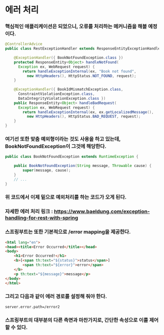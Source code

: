 # 에러 처리
### 핵심적인 애플리케이션은 되었으니, 오류를 처리하는 메커니즘을 해볼 예정이다.
```java
@ControllerAdvice
public class RestExceptionHandler extends ResponseEntityExceptionHandler {
 
    @ExceptionHandler({ BookNotFoundException.class })
    protected ResponseEntity<Object> handleNotFound(
      Exception ex, WebRequest request) {
        return handleExceptionInternal(ex, "Book not found", 
          new HttpHeaders(), HttpStatus.NOT_FOUND, request);
    }
 
    @ExceptionHandler({ BookIdMismatchException.class, 
      ConstraintViolationException.class, 
      DataIntegrityViolationException.class })
    public ResponseEntity<Object> handleBadRequest(
      Exception ex, WebRequest request) {
        return handleExceptionInternal(ex, ex.getLocalizedMessage(), 
          new HttpHeaders(), HttpStatus.BAD_REQUEST, request);
    }
}
```
### 여기선 또한 맞춤 예외형이라는 것도 사용을 하고 있는데, BookNotFoundException이 그것에 해당한다.
```java
public class BookNotFoundException extends RuntimeException {
 
    public BookNotFoundException(String message, Throwable cause) {
        super(message, cause);
    }
    // ...
}
```
### 위 코드에서 이제 밑으로 예외처리를 하는 코드가 오게 된다.
### 자세한 에러 처리 링크 : https://www.baeldung.com/exception-handling-for-rest-with-spring
### 스프링부트는 또한 기본적으로 /error mapping을 제공한다.
```html
<html lang="en">
<head><title>Error Occurred</title></head>
<body>
    <h1>Error Occurred!</h1>    
    <b>[<span th:text="${status}">status</span>]
        <span th:text="${error}">error</span>
    </b>
    <p th:text="${message}">message</p>
</body>
</html>
```
### 그리고 다음과 같이 에러 경로를 설정해 줘야 한다.
`server.error.path=/error2`
### 스프링부트의 대부분의 다른 측면과 마찬가지로, 간단한 속성으로 이를 제어할 수 있다.